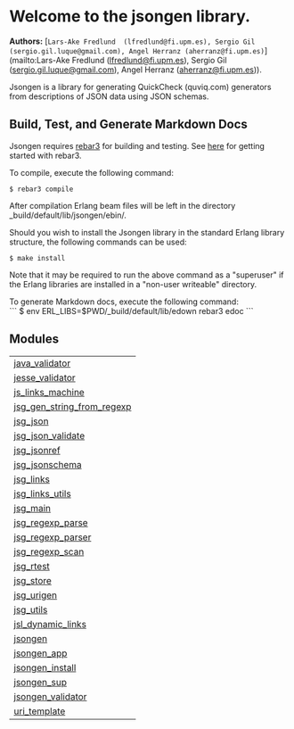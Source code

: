 

# Welcome to the jsongen library. #

__Authors:__ [`Lars-Ake Fredlund  (lfredlund@fi.upm.es), Sergio Gil (sergio.gil.luque@gmail.com), Angel Herranz (aherranz@fi.upm.es)`](mailto:Lars-Ake Fredlund  (lfredlund@fi.upm.es), Sergio Gil (sergio.gil.luque@gmail.com), Angel Herranz (aherranz@fi.upm.es)).

Jsongen is a library for generating QuickCheck (quviq.com) generators from descriptions of JSON data using JSON schemas.


## Build, Test, and Generate Markdown Docs ##

Jsongen requires [rebar3](http://www.rebar3.org) for
building and testing.  See [here](http://www.rebar3.org/v3.0/docs/getting-started) for
getting started with rebar3.

To compile, execute the following command:<br />

```
$ rebar3 compile
```


After compilation Erlang beam files will be left in the
directory _build/default/lib/jsongen/ebin/.

Should you wish to install the Jsongen library in the standard
Erlang library structure, the following commands can be used:<br />
```
$ make install
```
Note that it may be required to run the above command
as a "superuser" if the Erlang libraries are installed
in a "non-user writeable" directory.
</p>

<p>
To generate Markdown docs, execute the following command:<br/>
```
$ env ERL_LIBS=$PWD/_build/default/lib/edown rebar3 edoc
```




## Modules ##


<table width="100%" border="0" summary="list of modules">
<tr><td><a href="https://github.com/fredlund/jsongen/blob/master/doc/java_validator.md" class="module">java_validator</a></td></tr>
<tr><td><a href="https://github.com/fredlund/jsongen/blob/master/doc/jesse_validator.md" class="module">jesse_validator</a></td></tr>
<tr><td><a href="https://github.com/fredlund/jsongen/blob/master/doc/js_links_machine.md" class="module">js_links_machine</a></td></tr>
<tr><td><a href="https://github.com/fredlund/jsongen/blob/master/doc/jsg_gen_string_from_regexp.md" class="module">jsg_gen_string_from_regexp</a></td></tr>
<tr><td><a href="https://github.com/fredlund/jsongen/blob/master/doc/jsg_json.md" class="module">jsg_json</a></td></tr>
<tr><td><a href="https://github.com/fredlund/jsongen/blob/master/doc/jsg_json_validate.md" class="module">jsg_json_validate</a></td></tr>
<tr><td><a href="https://github.com/fredlund/jsongen/blob/master/doc/jsg_jsonref.md" class="module">jsg_jsonref</a></td></tr>
<tr><td><a href="https://github.com/fredlund/jsongen/blob/master/doc/jsg_jsonschema.md" class="module">jsg_jsonschema</a></td></tr>
<tr><td><a href="https://github.com/fredlund/jsongen/blob/master/doc/jsg_links.md" class="module">jsg_links</a></td></tr>
<tr><td><a href="https://github.com/fredlund/jsongen/blob/master/doc/jsg_links_utils.md" class="module">jsg_links_utils</a></td></tr>
<tr><td><a href="https://github.com/fredlund/jsongen/blob/master/doc/jsg_main.md" class="module">jsg_main</a></td></tr>
<tr><td><a href="https://github.com/fredlund/jsongen/blob/master/doc/jsg_regexp_parse.md" class="module">jsg_regexp_parse</a></td></tr>
<tr><td><a href="https://github.com/fredlund/jsongen/blob/master/doc/jsg_regexp_parser.md" class="module">jsg_regexp_parser</a></td></tr>
<tr><td><a href="https://github.com/fredlund/jsongen/blob/master/doc/jsg_regexp_scan.md" class="module">jsg_regexp_scan</a></td></tr>
<tr><td><a href="https://github.com/fredlund/jsongen/blob/master/doc/jsg_rtest.md" class="module">jsg_rtest</a></td></tr>
<tr><td><a href="https://github.com/fredlund/jsongen/blob/master/doc/jsg_store.md" class="module">jsg_store</a></td></tr>
<tr><td><a href="https://github.com/fredlund/jsongen/blob/master/doc/jsg_urigen.md" class="module">jsg_urigen</a></td></tr>
<tr><td><a href="https://github.com/fredlund/jsongen/blob/master/doc/jsg_utils.md" class="module">jsg_utils</a></td></tr>
<tr><td><a href="https://github.com/fredlund/jsongen/blob/master/doc/jsl_dynamic_links.md" class="module">jsl_dynamic_links</a></td></tr>
<tr><td><a href="https://github.com/fredlund/jsongen/blob/master/doc/jsongen.md" class="module">jsongen</a></td></tr>
<tr><td><a href="https://github.com/fredlund/jsongen/blob/master/doc/jsongen_app.md" class="module">jsongen_app</a></td></tr>
<tr><td><a href="https://github.com/fredlund/jsongen/blob/master/doc/jsongen_install.md" class="module">jsongen_install</a></td></tr>
<tr><td><a href="https://github.com/fredlund/jsongen/blob/master/doc/jsongen_sup.md" class="module">jsongen_sup</a></td></tr>
<tr><td><a href="https://github.com/fredlund/jsongen/blob/master/doc/jsongen_validator.md" class="module">jsongen_validator</a></td></tr>
<tr><td><a href="https://github.com/fredlund/jsongen/blob/master/doc/uri_template.md" class="module">uri_template</a></td></tr></table>

